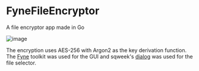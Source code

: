 # FyneFileEncryptor
A file encryptor app made in Go

![image](https://github.com/user-attachments/assets/9768168b-bc79-4a9e-8104-aafb2c7e709f)

The encryption uses AES-256 with Argon2 as the key derivation function. The [Fyne](https://fyne.io/) toolkit was used for the GUI and sqweek's [dialog](https://github.com/sqweek/dialog) was used for the file selector.
